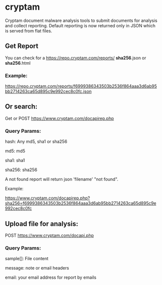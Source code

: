 cryptam
=======

Cryptam document malware analysis tools to submit documents for analysis and collect reporting. Default reporting is now returned only in JSON which is served from flat files.

Get Report
----------
You can check for a https://repo.cryptam.com/reports/ **sha256**.json or **sha256**.html

### Example:

https://repo.cryptam.com/reports/f6999386343503b2536f864aaa3d6ab95bb2714263ca65d895c9e992cec8c0fc.json

Or search:
----------
Get or POST https://www.cryptam.com/docapirep.php

### Query Params:

hash: Any md5, sha1 or sha256

md5: md5

sha1: sha1

sha256: sha256

A not found report will return json 'filename' "not found".

Example:

https://www.cryptam.com/docapirep.php?sha256=f6999386343503b2536f864aaa3d6ab95bb2714263ca65d895c9e992cec8c0fc

Upload file for analysis:
-------------------------
POST https://www.cryptam.com/docapi.php

### Query Params:

sample[]: File content

message: note or email headers

email: your email address for report by emails


